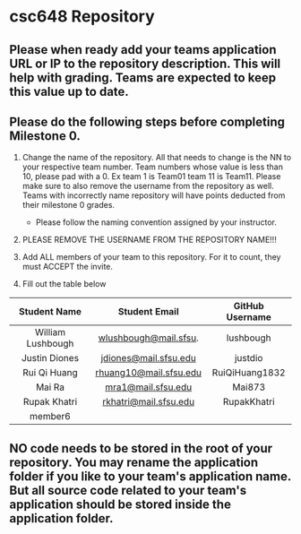# csc648 Repository

## Please when ready add your teams application URL or IP to the repository description. This will help with grading. Teams are expected to keep this value up to date.

## Please do the following steps before completing Milestone 0.
1. Change the name of the repository. All that needs to change is the NN to your respective team number. Team numbers whose value is less than 10, please pad with a 0. Ex team 1 is Team01 team 11 is Team11. Please make sure to also remove the username from the repository as well. Teams with incorrectly name repository will have points deducted from their milestone 0 grades.
      - Please follow the naming convention assigned by your instructor.

1. PLEASE REMOVE THE USERNAME FROM THE REPOSITORY NAME!!!

2. Add ALL members of your team to this repository. For it to count, they must ACCEPT the invite.

3. Fill out the table below


| Student Name | Student Email | GitHub Username |
|    :---:     |     :---:     |     :---:       |
| William Lushbough      | wlushbough@mail.sfsu.              | lushbough                |
| Justin Diones      |  jdiones@mail.sfsu.edu             |  justdio               |
| Rui Qi Huang      |    rhuang10@mail.sfsu.edu           |    RuiQiHuang1832             |
| Mai Ra     |   mra1@mail.sfsu.edu            |  Mai873               |
| Rupak Khatri     |    rkhatri@mail.sfsu.edu           |  RupakKhatri               |
| member6      |               |                 |

## NO code needs to be stored in the root of your repository. You may rename the application folder if you like to your team's application name. But all source code related to your team's application should be stored inside the application folder.
